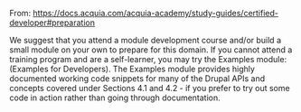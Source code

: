 From: https://docs.acquia.com/acquia-academy/study-guides/certified-developer#preparation


We suggest that you attend a module development course and/or build a small module on your own to prepare for this domain. If you cannot attend a training program and are a self-learner, you may try the Examples module: (Examples for Developers). The Examples module provides highly documented working code snippets for many of the Drupal APIs and concepts covered under Sections 4.1 and 4.2 - if you prefer to try out some code in action rather than going through documentation.



